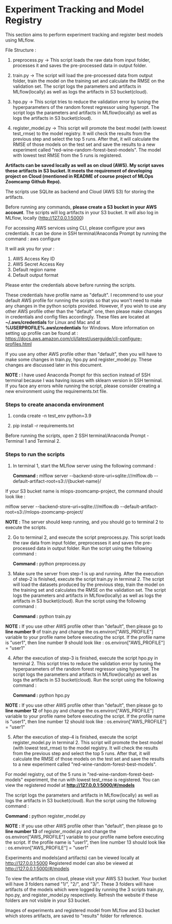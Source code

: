 # Experiment Tracking and Model Registry

This section aims to perform experiment tracking and register best models using MLflow. 

File Structure : 

1. preprocess.py -> This script loads the raw data from input folder, processes it and saves the pre-processed data in output folder.

2. train.py -> The script will load the pre-processed data from output folder, train the model on the training set and calculate the RMSE on the validation set. The script logs the parameters and artifacts in MLflow(locally) as well as logs the artifacts in S3 bucket(cloud).

3. hpo.py -> This script tries to reduce the validation error by tuning the hyperparameters of the random forest regressor using hyperopt. The script logs the parameters and artifacts in MLflow(locally) as well as logs the artifacts in S3 bucket(cloud).

4. register_model.py -> This script will promote the best model (with lowest test_rmse) to the model registry. It will check the results from the previous step and select the top 5 runs. After that, it will calculate the RMSE of those models on the test set and save the results to a new experiment called "red-wine-random-forest-best-models". The model with lowest test RMSE from the 5 runs is registered.

**Artifacts can be saved locally as well as on cloud (AWS). My script saves these artifacts in S3 bucket. It meets the requirement of developing project on Cloud (mentioned in README of course project of MLOps Zoomcamp Github Repo).**

The scripts use SQLite as backend and Cloud (AWS S3) for storing the artifacts.

Before running any commands, **please create a S3 bucket in your AWS account**. The scripts will log artifacts in your S3 bucket. It will also log in MLflow, locally
(http://127.0.0.1:5000)

For accessing AWS services using CLI, please configure your aws credentials. It can be done in SSH terminal/Anaconda Prompt by running the command : aws configure

It will ask you for your :

1. AWS Access Key ID
2. AWS Secret Access Key
3. Default region name
4. Default output format

Please enter the credentials above before running the scripts.

These credentials have profile name as "default". I recommend to use your default AWS profile for running the scripts so that you won't need to make any changes in the python scripts provided. However, if you wish to use any other AWS profile other than the "default" one, then please make changes in credentials and config files accordingly. These files are located at **~/.aws/credentials** for Linux and Mac and at **%USERPROFILE%\.aws\credentials** for Windows. More information on setting up profile can be found at : 
https://docs.aws.amazon.com/cli/latest/userguide/cli-configure-profiles.html

If you use any other AWS profile other than "default", then you will have to make some changes in train.py, hpo.py and register_model.py. These changes are discussed later in this document.

**NOTE :** I have used Anaconda Prompt for this section instead of SSH terminal because I was having issues with sklearn version in SSH terminal. If you face any errors while running the script, please consider creating a new environment using the requirements.txt file.

### Steps to create anaconda environment

1. conda create -n test_env python=3.9

2. pip install -r requirements.txt

Before running the scripts, open 2 SSH terminal/Anaconda Prompt - Terminal 1 and Terminal 2.

### Steps to run the scripts

1. In terminal 1, start the MLflow server using the following command :

   **Command :** mlflow server --backend-store-uri=sqlite:///mlflow.db --default-artifact-root=s3://{bucket-name}/

If your S3 bucket name is mlops-zoomcamp-project, the command should look like : 

mlflow server --backend-store-uri=sqlite:///mlflow.db --default-artifact-root=s3://mlops-zoomcamp-project/

**NOTE :** The server should keep running, and you should go to terminal 2 to execute the scripts.

2. Go to terminal 2, and execute the script preprocess.py. This script loads the raw data from input folder, preprocesses it and saves the pre-processed data in output folder. Run the script using the following command : 

   **Command :** python preprocess.py

3. Make sure the server from step-1 is up and running. After the execution of step-2 is finished, execute the script train.py in terminal 2. The script will load the datasets produced by the previous step, train the model on the training set and calculates the RMSE on the validation set. The script logs the parameters and artifacts in MLflow(locally) as well as logs the artifacts in S3 bucket(cloud). Run the script using the following command : 

   **Command :** python train.py

**NOTE :** If you use other AWS profile other than "default", then please go to **line number 9** of train.py and change the os.environ["AWS_PROFILE"] variable to your profile name before executing the script. If the profile name is "user1", then line number 9 should look like : os.environ["AWS_PROFILE"] = "user1"

4. After the execution of step-3 is finished, execute the script hpo.py in terminal 2. This script tries to reduce the validation error by tuning the hyperparameters of the random forest regressor using hyperopt. The script logs the parameters and artifacts in MLflow(locally) as well as logs the artifacts in S3 bucket(cloud). Run the script using the following command :

   **Command :** python hpo.py

**NOTE :** If you use other AWS profile other than "default", then please go to **line number 12** of hpo.py and change the os.environ["AWS_PROFILE"] variable to your profile name before executing the script. If the profile name is "user1", then line number 12 should look like : os.environ["AWS_PROFILE"] = "user1"

5. After the execution of step-4 is finished, execute the script register_model.py in terminal 2. This script will promote the best model (with lowest test_rmse) to the model registry. It will check the results from the previous step and select the top 5 runs. After that, it will calculate the RMSE of those models on the test set and save the results to a new experiment called "red-wine-random-forest-best-models". 

For model registry, out of the 5 runs in "red-wine-random-forest-best-models" experiment, the run with lowest test_rmse is registered. You can view the registered model at **http://127.0.0.1:5000/#/models** 

The script logs the parameters and artifacts in MLflow(locally) as well as logs the artifacts in S3 bucket(cloud). Run the script using the following command :

**Command :** python register_model.py

**NOTE :** If you use other AWS profile other than "default", then please go to **line number 13** of register_model.py and change the os.environ["AWS_PROFILE"] variable to your profile name before executing the script. If the profile name is "user1", then line number 13 should look like : os.environ["AWS_PROFILE"] = "user1"

Experiments and models(and artifacts) can be viewed locally at http://127.0.0.1:5000 Registered model can also be viewed at http://127.0.0.1:5000/#/models

To view the artifacts on cloud, please visit your AWS S3 bucket. Your bucket will have 3 folders named "1/", "2/", and "3/". These 3 folders will have artifacts of the models which were logged by running the 3 scripts train.py, hpo.py, and register_model.py respectively. Refresh the website if these folders are not visible in your S3 bucket.

Images of experiments and registered model from MLflow and S3 bucket which stores artifacts, are saved to "results" folder for reference.